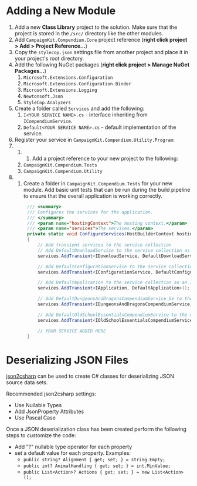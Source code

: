 # Adding a New Module
1. Add a new **Class Library** project to the solution.  Make sure that the project is stored in the `/src/` directory like the other modules.
1. Add `CampaignKit.Compendium.Core` project reference (**right click project > Add > Project Reference...**)
1. Copy the `stylecop.json` settings file from another project and place it in your project's root directory.
1. Add the following NuGet packages (**right click project > Manage NuGet Packages...**)
    1. `Microsoft.Extensions.Configuration`
    1. `Microsoft.Extensions.Configuration.Binder`
    1. `Microsoft.Extensions.Logging`
    1. `Newtonsoft.Json`
    1. `StyleCop.Analyzers`
1. Create a folder called `Services` and add the following:
    1. `I<YOUR SERVICE NAME>.cs` - interface inheriting from `ICompendiumService`.
    1. `Default<YOUR SERVICE NAME>.cs` - default implementation of the service.
1. Register your service in `CampaignKit.Compendium.Utility.Program`:
1. 1. 1. Add a project reference to your new project to the following:
    1. `CampaignKit.Compendium.Tests`
    1. `CampaignKit.Compendium.Utility`
1. 1. Create a folder in `CampaignKit.Compendium.Tests` for your new module.  Add basic unit tests that can be run during the build pipeline to ensure that the overall application is working correctly.

```csharp
        /// <summary>
        /// Configures the services for the application.
        /// </summary>
        /// <param name="hostingContext">The hosting context.</param>
        /// <param name="services">The services.</param>
        private static void ConfigureServices(HostBuilderContext hostingContext, IServiceCollection services)
        {
            // Add transient services to the service collection
            // Add DefaultDownloadService to the service collection as an IDownloadService
            services.AddTransient<IDownloadService, DefaultDownloadService>();

            // Add DefaultConfigurationService to the service collection as an IConfigurationService
            services.AddTransient<IConfigurationService, DefaultConfigurationService>();

            // Add DefaultApplication to the service collection as an IApplication
            services.AddTransient<IApplication, DefaultApplication>();

            // Add DefaultDungeonsAndDragonsCompendiumService_5e to the service collection as an IDungeonsAndDragonsCompendiumService_5e
            services.AddTransient<IDungeonsAndDragonsCompendiumService_5e, DefaultDungeonsAndDragonsCompendiumService_5e>();

            // Add DefaultOldSchoolEssentialsCompendiumService to the service collection as an IOldSchoolEssentialsCompendiumService
            services.AddTransient<IOldSchoolEssentialsCompendiumService, DefaultOldSchoolEssentialsCompendiumService>();

            // YOUR SERVICE ADDED HERE
        }
```

# Deserializing JSON Files

[json2csharp](https://json2csharp.com/) can be used to create C# classes for deserializing JSON source data sets.

Recommended json2csharp settings:
* Use Nullable Types
* Add JsonProperty Attributes
* Use Pascal Case

Once a JSON deserialization class has been created perform the following steps to customize the code:
* Add "?" nullable type operator for each property
* set a default value for each property.  Examples:
   * `public string? Alignment { get; set; } = string.Empty;`
   * `public int? AnimalHandling { get; set; } = int.MinValue;`
   * `public List<Action>? Actions { get; set; } = new List<Action>();`